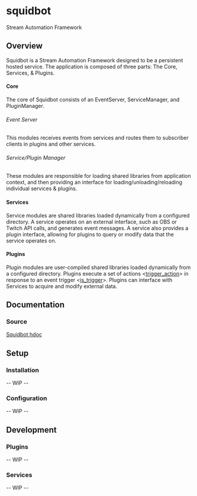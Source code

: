 # squidbot
Stream Automation Framework

## Overview
Squidbot is a Stream Automation Framework designed to be a persistent hosted service.
The application is composed of three parts: The Core, Services, & Plugins.

#### Core
The core of Squidbot consists of an EventServer, ServiceManager, and PluginManager.
###### Event Server
This modules receives events from services and routes them to subscriber clients in plugins and other services.
###### Service/Plugin Manager
These modules are responsible for loading shared libraries from application context, and then providing an interface for loading/unloading/reloading individual services & plugins.

#### Services
Service modules are shared libraries loaded dynamically from a configured directory. <!-- insert link to sourcedoc for this variable when we create it -->
A service operates on an external interface, such as OBS or Twitch API calls, and generates event messages.
A service also provides a plugin interface, allowing for plugins to query or modify data that the service operates on.

#### Plugins
Plugin modules are user-compiled shared libraries loaded dynamically from a configured directory. <!-- insert link to sourcedoc for this variable when we create it -->
Plugins execute a set of actions <[trigger_action](https://docs.hdoc.io/squidpie/Squidbot/rA08D6B5985765040.html#55F1B715F183733C)> in response to an event trigger <[is_trigger](https://docs.hdoc.io/squidpie/Squidbot/rB5FB7492F026146A.html#FD94C56AC56CFE06)>.
Plugins can interface with Services to acquire and modify external data.

## Documentation
### Source
[Squidbot hdoc](https://docs.hdoc.io/squidpie/Squidbot/index.html)

## Setup
### Installation
-- WIP --
### Configuration
-- WIP --

## Development
### Plugins
-- WIP --
### Services
-- WIP --